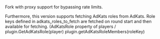 Fork with proxy support for bypassing rate limits.

Furthermore, this version supports fetching AdKats roles from AdKats.
Role keys defined in adkats_roles_to_fetch are fetched on round start and then available for fetching. (AdKatsRole property of players / plugin.GetAdKatsRole(player) plugin.getAdKatsRoleMembers(roleKey)


